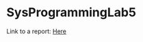 # SysProgrammingLab5
Link to a report: [Here](https://drive.google.com/file/d/1xQYwWutaleBGOzqoGgj0WBH6KRTsC4e6/view?hl=ru)
